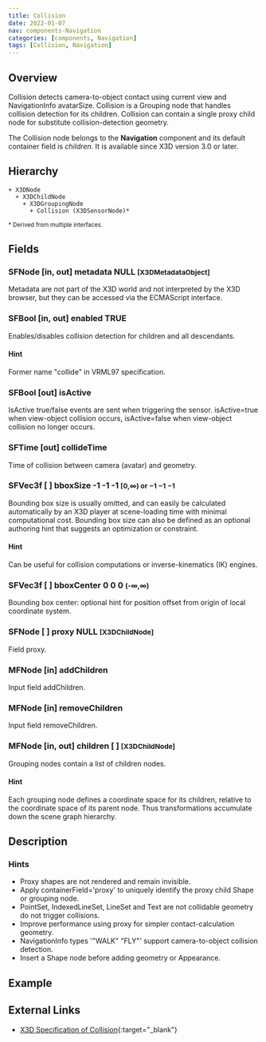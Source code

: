 ```yaml
---
title: Collision
date: 2022-01-07
nav: components-Navigation
categories: [components, Navigation]
tags: [Collision, Navigation]
---
```

<style>
.post h3 {
  word-spacing: 0.2em;
}
</style>

## Overview

Collision detects camera-to-object contact using current view and NavigationInfo avatarSize. Collision is a Grouping node that handles collision detection for its children. Collision can contain a single proxy child node for substitute collision-detection geometry.

The Collision node belongs to the **Navigation** component and its default container field is *children.* It is available since X3D version 3.0 or later.

## Hierarchy

```
+ X3DNode
  + X3DChildNode
    + X3DGroupingNode
      + Collision (X3DSensorNode)*
```

<small>\* Derived from multiple interfaces.</small>

## Fields

### SFNode [in, out] **metadata** NULL <small>[X3DMetadataObject]</small>

Metadata are not part of the X3D world and not interpreted by the X3D browser, but they can be accessed via the ECMAScript interface.

### SFBool [in, out] **enabled** TRUE

Enables/disables collision detection for children and all descendants.

#### Hint

Former name "collide" in VRML97 specification.

### SFBool [out] **isActive**

IsActive true/false events are sent when triggering the sensor. isActive=true when view-object collision occurs, isActive=false when view-object collision no longer occurs.

### SFTime [out] **collideTime**

Time of collision between camera (avatar) and geometry.

### SFVec3f [ ] **bboxSize** -1 -1 -1 <small>[0,∞) or −1 −1 −1</small>

Bounding box size is usually omitted, and can easily be calculated automatically by an X3D player at scene-loading time with minimal computational cost. Bounding box size can also be defined as an optional authoring hint that suggests an optimization or constraint.

#### Hint

Can be useful for collision computations or inverse-kinematics (IK) engines.

### SFVec3f [ ] **bboxCenter** 0 0 0 <small>(-∞,∞)</small>

Bounding box center: optional hint for position offset from origin of local coordinate system.

### SFNode [ ] **proxy** NULL <small>[X3DChildNode]</small>

Field proxy.

### MFNode [in] **addChildren**

Input field addChildren.

### MFNode [in] **removeChildren**

Input field removeChildren.

### MFNode [in, out] **children** [ ] <small>[X3DChildNode]</small>

Grouping nodes contain a list of children nodes.

#### Hint

Each grouping node defines a coordinate space for its children, relative to the coordinate space of its parent node. Thus transformations accumulate down the scene graph hierarchy.

## Description

### Hints

- Proxy shapes are not rendered and remain invisible.
- Apply containerField='proxy' to uniquely identify the proxy child Shape or grouping node.
- PointSet, IndexedLineSet, LineSet and Text are not collidable geometry do not trigger collisions.
- Improve performance using proxy for simpler contact-calculation geometry.
- NavigationInfo types '"WALK" "FLY"' support camera-to-object collision detection.
- Insert a Shape node before adding geometry or Appearance.

## Example

<x3d-canvas src="https://create3000.github.io/media/examples/Navigation/Collision/Collision.x3d"></x3d-canvas>

## External Links

- [X3D Specification of Collision](https://www.web3d.org/documents/specifications/19775-1/V4.0/Part01/components/navigation.html#Collision){:target="_blank"}
